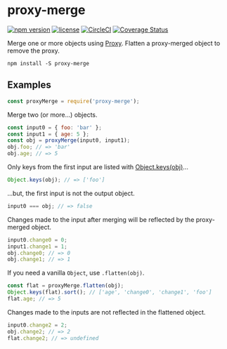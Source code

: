 # proxy-merge

[![npm version](https://img.shields.io/npm/v/proxy-merge.svg)](https://www.npmjs.com/package/proxy-merge)
[![license](https://img.shields.io/github/license/mashape/apistatus.svg)](https://github.com/ktonon/proxy-merge/blob/master/LICENSE.txt)
[![CircleCI](https://img.shields.io/circleci/project/github/ktonon/proxy-merge.svg)](https://circleci.com/gh/ktonon/proxy-merge)
[![Coverage Status](https://coveralls.io/repos/github/ktonon/proxy-merge/badge.svg?branch=master)](https://coveralls.io/github/ktonon/proxy-merge?branch=master)

Merge one or more objects using [Proxy][]. Flatten a proxy-merged object to remove the proxy.

```shell
npm install -S proxy-merge
```

## Examples

```javascript
const proxyMerge = require('proxy-merge');
```

Merge two (or more...) objects.

```javascript
const input0 = { foo: 'bar' };
const input1 = { age: 5 };
const obj = proxyMerge(input0, input1);
obj.foo; // => 'bar'
obj.age; // => 5
```

Only keys from the first input are listed with [Object.keys(obj)][]...

```javascript
Object.keys(obj); // => ['foo']
```

...but, the first input is not the output object.

```javascript
input0 === obj; // => false
```

Changes made to the input after merging will be reflected by the proxy-merged object.

```javascript
input0.change0 = 0;
input1.change1 = 1;
obj.change0; // => 0
obj.change1; // => 1
```

If you need a vanilla `Object`, use `.flatten(obj)`.

```javascript
const flat = proxyMerge.flatten(obj);
Object.keys(flat).sort(); // ['age', 'change0', 'change1', 'foo']
flat.age; // => 5
```

Changes made to the inputs are not reflected in the flattened object.

```javascript
input0.change2 = 2;
obj.change2; // => 2
flat.change2; // => undefined
```

[Object.keys(obj)]:https://developer.mozilla.org/en/docs/Web/JavaScript/Reference/Global_Objects/Object/keys
[Proxy]:https://developer.mozilla.org/en/docs/Web/JavaScript/Reference/Global_Objects/Proxy
